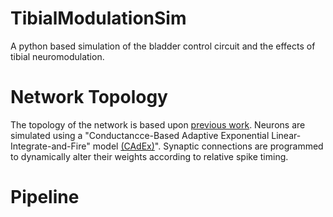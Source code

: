 # TibialModulationSim
A python based simulation of the bladder control circuit and the effects of tibial neuromodulation.

# Network Topology
The topology of the network is based upon [previous work](https://pubmed.ncbi.nlm.nih.gov/23033877/). Neurons are simulated using a "Conductancce-Based Adaptive Exponential Linear-Integrate-and-Fire" model [(CAdEx)](https://pubmed.ncbi.nlm.nih.gov/33253029/)". Synaptic connections are programmed to dynamically alter their weights according to relative spike timing.

# Pipeline
